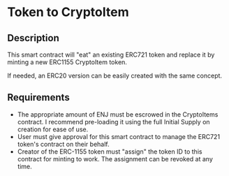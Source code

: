 # Token to CryptoItem

## Description
This smart contract will "eat" an existing ERC721 token and replace it by minting a new ERC1155 CryptoItem token.

If needed, an ERC20 version can be easily created with the same concept.

## Requirements
* The appropriate amount of ENJ must be escrowed in the CryptoItems contract. I recommend pre-loading it using the full Initial Supply on creation for ease of use.
* User must give approval for this smart contract to manage the ERC721 token's contract on their behalf.
* Creator of the ERC-1155 token must "assign" the token ID to this contract for minting to work. The assignment can be revoked at any time.

